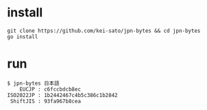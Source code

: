 # install

```
git clone https://github.com/kei-sato/jpn-bytes && cd jpn-bytes
go install
```

# run

```
$ jpn-bytes 日本語
    EUCJP : c6fccbdcb8ec
ISO2022JP : 1b2442467c4b5c386c1b2842
 ShiftJIS : 93fa967b8cea
```
